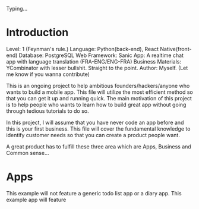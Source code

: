 Typing...

# Introduction
Level: 1 (Feynman's rule.)
Language: Python(back-end), React Native(front-end)
Database: PostgreSQL
Web Framework: Sanic
App: A realtime chat app with language translation (FRA-ENG/ENG-FRA)
Business Materials: YCombinator with lesser bullshit. Straight to the point.
Author: Myself. (Let me know if you wanna contribute)

This is an ongoing project to help ambitious founders/hackers/anyone who wants
to build a mobile app. This file will utilize the most efficient method so that
you can get it up and running quick. The main motivation of this project is to
help people who wants to learn how to build great app without going through
tedious tutorials to do so.

In this project, I will assume that you have never code an app before and this is
your first business. This file will cover the fundamental knowledge to identify
customer needs so that you can create a product people want.

A great product has to fulfill these three area which are Apps, Business and Common sense... 

# Apps
This example will not feature a generic todo list app or a diary app. This example app will
feature
